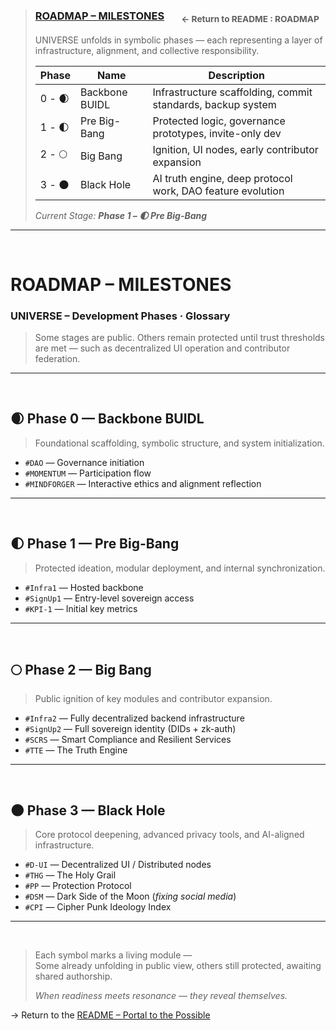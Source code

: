 >### [ROADMAP – MILESTONES](../README.md#intro-roadmap) &nbsp;&nbsp;&nbsp;&nbsp;&nbsp; <sub>← Return to README : ROADMAP</sub>  
>UNIVERSE unfolds in symbolic phases — each representing a layer of infrastructure, alignment, and collective responsibility.  
>
>
>| Phase     | Name             | Description                                                        |
>|-----------|------------------|--------------------------------------------------------------------|
>| 0 - 🌒    | Backbone BUIDL   | Infrastructure scaffolding, commit standards, backup system        |
>| 1 - 🌓    | Pre Big-Bang     | Protected logic, governance prototypes, invite-only dev            |
>| 2 - 🌕    | Big Bang         | Ignition, UI nodes, early contributor expansion                    |
>| 3 - 🌑    | Black Hole       | AI truth engine, deep protocol work, DAO feature evolution         |
>
> _Current Stage: **Phase 1 – 🌓 Pre Big-Bang**_

---

<br>


# ROADMAP – MILESTONES

### UNIVERSE – Development Phases · Glossary

>Some stages are public. Others remain protected until trust thresholds are met — such as decentralized UI operation and contributor federation. 


---
<br>

## 🌒 Phase 0 — Backbone BUIDL  
>Foundational scaffolding, symbolic structure, and system initialization.

- `#DAO` — Governance initiation  
- `#MOMENTUM` — Participation flow  
- `#MINDFORGER` — Interactive ethics and alignment reflection

---

<br>

## 🌓 Phase 1 — Pre Big-Bang  
>Protected ideation, modular deployment, and internal synchronization.

- `#Infra1` — Hosted backbone  
- `#SignUp1` — Entry-level sovereign access  
- `#KPI-1` — Initial key metrics

---

<br>

## 🌕 Phase 2 — Big Bang  
>Public ignition of key modules and contributor expansion.  

- `#Infra2` — Fully decentralized backend infrastructure  
- `#SignUp2` — Full sovereign identity (DIDs + zk-auth)  
- `#SCRS` — Smart Compliance and Resilient Services  
- `#TTE` — The Truth Engine

---

<br>

## 🌑 Phase 3 — Black Hole  
>Core protocol deepening, advanced privacy tools, and AI-aligned infrastructure.

- `#D-UI` — Decentralized UI / Distributed nodes  
- `#THG` — The Holy Grail  
- `#PP` — Protection Protocol  
- `#DSM` — Dark Side of the Moon (*fixing social media*)  
- `#CPI` — Cipher Punk Ideology Index

---

<br>

>Each symbol marks a living module —  
>Some already unfolding in public view, others still protected, awaiting shared authorship.  
>
>_When readiness meets resonance — they reveal themselves._

→ Return to the [README – Portal to the Possible](../README.md#portal)
